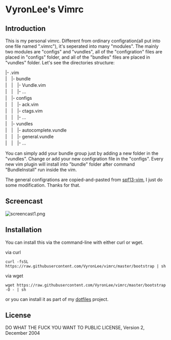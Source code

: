 # VyronLee's Vimrc

## Introduction

This is my personal vimrc. Different from ordinary configration(all put into
one file named ".vimrc"), it's seperated into many "modules". The mainly two
modules are "configs" and "vundles", all of the "configration" files are placed
in "configs" folder, and all of the "bundles" files are placed in "vundles"
folder. Let's see the directories structure:

|- .vim  
|　|- bundle  
|　|　|- Vundle.vim  
|　|　|- ...  
|　|- configs  
|　|　|- ack.vim  
|　|　|- ctags.vim  
|　|　|- ...  
|　|- vundles  
|　|　|- autocomplete.vundle  
|　|　|- general.vundle  
|　|　|- ...  

You can simply add your bundle group just by adding a new folder in the
"vundles". Change or add your new configration file in the "configs". Every new
vim plugin will install into "bundle" folder after command "BundleInstall" run inside the vim.

The general configrations are copied-and-pasted from
[spf13-vim](https://github.com/spf13/spf13-vim), I just do some modification.
Thanks for that.

## Screencast
![screencast1.png](http://ww3.sinaimg.cn/large/006tNbRwgw1f5hw0kuuacj31kw0zktog.jpg)

## Installation

You can install this via the command-line with either curl or wget.

via curl

``` shell
curl -fsSL https://raw.githubusercontent.com/VyronLee/vimrc/master/bootstrap | sh

```
via wget

``` shell
wget https://raw.githubusercontent.com/VyronLee/vimrc/master/bootstrap -O - | sh
```
or you can install it as part of my [dotfiles](https://github.com/VyronLee/dotfiles) project.

## License

DO WHAT THE FUCK YOU WANT TO PUBLIC LICENSE, Version 2, December 2004
